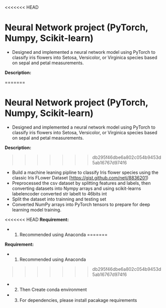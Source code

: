 <<<<<<< HEAD

# Neural Network project (PyTorch, Numpy, Scikit-learn)

- Designed and implemented a neural network model using PyTorch to classify iris flowers into Setosa, Versicolor, or Virginica species based on sepal and petal measurements.

**Description:**

=======
# Neural Network project (PyTorch, Numpy, Scikit-learn)
- Designed and implemented a neural network model using PyTorch to classify iris flowers into Setosa, Versicolor, or Virginica species based on sepal and petal measurements.
  
**Description:**
>>>>>>> db295f46dbe6a802c054b9453d5ab16767d974f6
- Build a machine leaning pipline to classify Iris flower species using the classic Iris FLower Dataset [https://gist.github.com/netj/8836201)
- Preprocessed the csv dataset by splitting features and labels, then converting datasets into Nympy arrays and using scikit-learns labelencoder converted str labelt to 46bits int
- Split the dataset into trainning and testing set
- Converted NumPy arrays into PyTorch tensors to prepare for deep learning model training.

<<<<<<< HEAD
**Requirement:**

- 1. Recommended using Anaconda
=======

**Requirement:**

- 1. Recommended using Anaconda 
>>>>>>> db295f46dbe6a802c054b9453d5ab16767d974f6
- 2. Then Create conda environment
- 3. For dependencies, please install pacakage requirements
